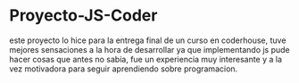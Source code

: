 # Proyecto-JS-Coder

este proyecto lo hice para la entrega final de un curso en coderhouse, tuve mejores sensaciones a la hora de desarrollar ya que implementando js pude hacer cosas que antes no sabia, fue un experiencia muy interesante y a la vez motivadora para seguir aprendiendo sobre programacion.
